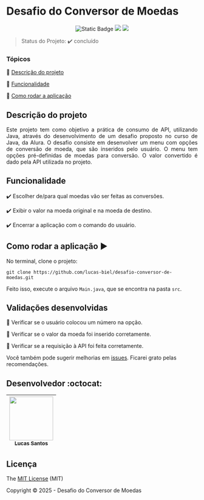 <h1>Desafio do Conversor de Moedas</h1> 

<p align="center">
  <img alt="Static Badge" src="https://img.shields.io/badge/java%20-%20language%20-%20blue?style=for-the-badge">
  <img src="http://img.shields.io/static/v1?label=License&message=MIT&color=blue&style=for-the-badge"/>
  <img src="https://img.shields.io/badge/status%20-%20conclu%C3%ADdo%20-%20green?style=for-the-badge"/>
</p>

> Status do Projeto: :heavy_check_mark: concluído

### Tópicos

:small_blue_diamond: [Descrição do projeto](#descrição-do-projeto)

:small_blue_diamond: [Funcionalidade](#funcionalidade)

:small_blue_diamond: [Como rodar a aplicação](#como-rodar-a-aplicação-arrow_forward)

## Descrição do projeto

<p align="justify">
  Este projeto tem como objetivo a prática de consumo de API, utilizando Java, através do desenvolvimento de um desafio proposto no curso de Java, da Alura.
  O desafio consiste em desenvolver um menu com opções de conversão de moeda, que são inseridos pelo usuário.
  O menu tem opções pré-definidas de moedas para conversão. O valor convertido é dado pela API utilizada no projeto.
</p>

## Funcionalidade

:heavy_check_mark: Escolher de/para qual moedas vão ser feitas as conversões.

:heavy_check_mark: Exibir o valor na moeda original e na moeda de destino.

:heavy_check_mark: Encerrar a aplicação com o comando do usuário.

## Como rodar a aplicação :arrow_forward:

No terminal, clone o projeto:

```
git clone https://github.com/lucas-biel/desafio-conversor-de-moedas.git
```

Feito isso, execute o arquivo `Main.java`, que se encontra na pasta `src`.

## Validações desenvolvidas

:memo: Verificar se o usuário colocou um número na opção.

:memo: Verificar se o valor da moeda foi inserido corretamente.

:memo: Verificar se a requisição à API foi feita corretamente.

Você também pode sugerir melhorias em [issues](https://github.com/lucas-biel/desafio-amigo-secreto/issues). Ficarei grato pelas recomendações.

## Desenvolvedor :octocat:

| [<img src="https://github.com/user-attachments/assets/4e8471e0-d602-4f75-ac4f-e125ee2a362f" width=115><br><sub>Lucas Santos</sub>](https://github.com/lucas-biel) |
| :---: |

## Licença

The [MIT License](https://github.com/lucas-biel/desafio-amigo-secreto/blob/main/LICENSE) (MIT)

Copyright :copyright: 2025 - Desafio do Conversor de Moedas
